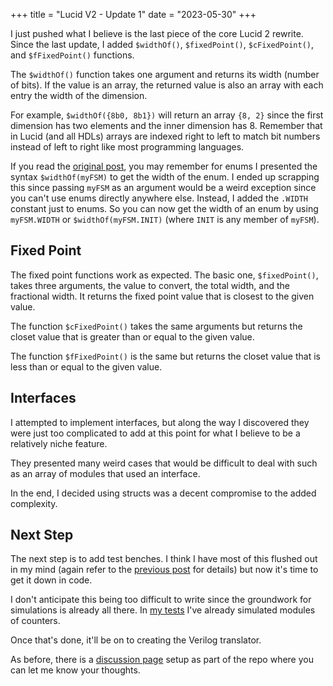 +++
title = "Lucid V2 - Update 1"
date = "2023-05-30"
+++

I just pushed what I believe is the last piece of the core Lucid 2 rewrite. Since the last update, I added `$widthOf()`,
 `$fixedPoint()`, `$cFixedPoint()`, and `$fFixedPoint()` functions.

The `$widthOf()` function takes one argument and returns its width (number of bits). If the value is an array, the 
returned value is also an array with each entry the width of the dimension. 

For example, `$widthOf({8b0, 8b1})` will return an array `{8, 2}` since the first dimension has two elements and the 
inner dimension has 8. Remember that in Lucid (and all HDLs) arrays are indexed right to left to match bit numbers
instead of left to right like most programming languages.

If you read the [original post](https://alchitry.com/news/lucid-v2), you may remember for enums I presented the syntax
`$widthOf(myFSM)` to get the width of the enum. I ended up scrapping this since passing `myFSM` as an argument would 
be a weird exception since you can't use enums directly anywhere else. Instead, I added the `.WIDTH` constant just to 
enums. So you can now get the width of an enum by using `myFSM.WIDTH` or `$widthOf(myFSM.INIT)` (where `INIT` is any 
member of `myFSM`).

## Fixed Point

The fixed point functions work as expected. The basic one, `$fixedPoint()`, takes three arguments, the value to convert,
 the total width, and the fractional width. It returns the fixed point value that is closest to the given value.

The function `$cFixedPoint()` takes the same arguments but returns the closet value that is greater than or equal to
the given value.

The function `$fFixedPoint()` is the same but returns the closet value that is less than or equal to the given value.

## Interfaces

I attempted to implement interfaces, but along the way I discovered they were just too complicated to add at this point 
for what I believe to be a relatively niche feature.

They presented many weird cases that would be difficult to deal with such as an array of modules that used an interface.

In the end, I decided using structs was a decent compromise to the added complexity.

## Next Step

The next step is to add test benches. I think I have most of this flushed out in my mind (again refer to the 
[previous post](https://alchitry.com/news/lucid-v2) for details) but now it's time to get it down in code.

I don't anticipate this being too difficult to write since the groundwork for simulations is already all there. In 
[my tests](https://github.com/alchitry/LucidParserV2/blob/466cdff73db24370cc8cf0f493eaa8d9a996ba21/src/test/kotlin/ModuleInstanceTests.kt#L79)
I've already simulated modules of counters.

Once that's done, it'll be on to creating the Verilog translator.

As before, there is a [discussion page](https://github.com/alchitry/LucidParserV2/discussions) setup as part of the repo
where you can let me know your thoughts.